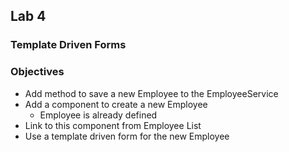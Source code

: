 ## Lab 4
### Template Driven Forms

### Objectives
* Add method to save a new Employee to the EmployeeService
* Add a component to create a new Employee
    * Employee is already defined
* Link to this component from Employee List
* Use a template driven form for the new Employee
